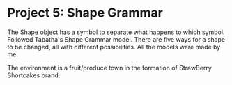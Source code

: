 
# Project 5: Shape Grammar

The Shape object has a symbol to separate what happens to which symbol. 
Followed Tabatha's Shape Grammar model. 
There are five ways for a shape to be changed, all with different possibilities.
All the models were made by me.

The environment is a fruit/produce town in the formation of StrawBerry Shortcakes brand.
